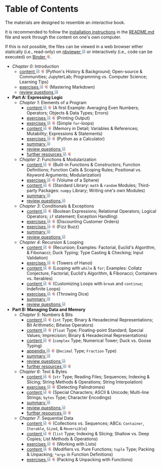 # Table of Contents

The materials are designed to resemble an *interactive* book.

It is recommended
    to follow the [installation instructions](https://github.com/webartifex/intro-to-python#installation)
        in the [README.md](README.md) file
    and work through the content on one's own computer.

If this is not possible,
    the files can be viewed in a web browser
    either statically (i.e., read-only) on [nbviewer <img height="12" style="display: inline-block" src="static/link/to_nb.png">](https://nbviewer.jupyter.org/github/webartifex/intro-to-python/tree/develop/)
    or interactively (i.e., code can be executed) on [Binder <img height="12" style="display: inline-block" src="static/link/to_mb.png">](https://mybinder.org/v2/gh/webartifex/intro-to-python/develop?urlpath=lab).

- *Chapter 0*: Introduction
  - [content <img height="12" style="display: inline-block" src="static/link/to_nb.png">](https://nbviewer.jupyter.org/github/webartifex/intro-to-python/blob/develop/00_intro/00_content.ipynb)
    [<img height="12" style="display: inline-block" src="static/link/to_mb.png">](https://mybinder.org/v2/gh/webartifex/intro-to-python/develop?urlpath=lab/tree/00_intro/00_content.ipynb)
    (Python's History & Background;
     Open-source & Communities;
     JupyterLab;
     Programming vs. Computer Science;
     Learning Tips)
  - [exercises <img height="12" style="display: inline-block" src="static/link/to_nb.png">](https://nbviewer.jupyter.org/github/webartifex/intro-to-python/blob/develop/00_intro/01_exercises.ipynb)
    [<img height="12" style="display: inline-block" src="static/link/to_mb.png">](https://mybinder.org/v2/gh/webartifex/intro-to-python/develop?urlpath=lab/tree/00_intro/01_exercises.ipynb)
    (Mastering Markdown)
  - [review questions <img height="12" style="display: inline-block" src="static/link/to_nb.png">](https://nbviewer.jupyter.org/github/webartifex/intro-to-python/blob/develop/00_intro/02_review.ipynb)
- **Part A: Expressing Logic**
  - *Chapter 1*: Elements of a Program
    - [content <img height="12" style="display: inline-block" src="static/link/to_nb.png">](https://nbviewer.jupyter.org/github/webartifex/intro-to-python/blob/develop/01_elements/00_content.ipynb)
      [<img height="12" style="display: inline-block" src="static/link/to_mb.png">](https://mybinder.org/v2/gh/webartifex/intro-to-python/develop?urlpath=lab/tree/01_elements/00_content.ipynb)
      (A first Example: Averaging Even Numbers;
       Operators;
       Objects & Data Types;
       Errors)
    - [exercises <img height="12" style="display: inline-block" src="static/link/to_nb.png">](https://nbviewer.jupyter.org/github/webartifex/intro-to-python/blob/develop/01_elements/01_exercises.ipynb)
      [<img height="12" style="display: inline-block" src="static/link/to_mb.png">](https://mybinder.org/v2/gh/webartifex/intro-to-python/develop?urlpath=lab/tree/01_elements/01_exercises.ipynb)
      (Printing Output)
    - [exercises <img height="12" style="display: inline-block" src="static/link/to_nb.png">](https://nbviewer.jupyter.org/github/webartifex/intro-to-python/blob/develop/01_elements/02_exercises.ipynb)
      [<img height="12" style="display: inline-block" src="static/link/to_mb.png">](https://mybinder.org/v2/gh/webartifex/intro-to-python/develop?urlpath=lab/tree/01_elements/02_exercises.ipynb)
      (Simple `for`-loops)
    - [content <img height="12" style="display: inline-block" src="static/link/to_nb.png">](https://nbviewer.jupyter.org/github/webartifex/intro-to-python/blob/develop/01_elements/03_content.ipynb)
      [<img height="12" style="display: inline-block" src="static/link/to_mb.png">](https://mybinder.org/v2/gh/webartifex/intro-to-python/develop?urlpath=lab/tree/01_elements/03_content.ipynb)
      (Memory in Detail;
       Variables & References;
       Mutability;
       Expressions & Statements)
    - [exercises <img height="12" style="display: inline-block" src="static/link/to_nb.png">](https://nbviewer.jupyter.org/github/webartifex/intro-to-python/blob/develop/01_elements/04_exercises.ipynb)
      [<img height="12" style="display: inline-block" src="static/link/to_mb.png">](https://mybinder.org/v2/gh/webartifex/intro-to-python/develop?urlpath=lab/tree/01_elements/04_exercises.ipynb)
      (Python as a Calculator)
    - [summary <img height="12" style="display: inline-block" src="static/link/to_nb.png">](https://nbviewer.jupyter.org/github/webartifex/intro-to-python/blob/develop/01_elements/05_summary.ipynb)
    - [review questions <img height="12" style="display: inline-block" src="static/link/to_nb.png">](https://nbviewer.jupyter.org/github/webartifex/intro-to-python/blob/develop/01_elements/06_review.ipynb)
    - [further resources <img height="12" style="display: inline-block" src="static/link/to_nb.png">](https://nbviewer.jupyter.org/github/webartifex/intro-to-python/blob/develop/01_elements/07_resources.ipynb)
      [<img height="12" style="display: inline-block" src="static/link/to_mb.png">](https://mybinder.org/v2/gh/webartifex/intro-to-python/develop?urlpath=lab/tree/01_elements/07_resources.ipynb)
  - *Chapter 2*: Functions & Modularization
    - [content <img height="12" style="display: inline-block" src="static/link/to_nb.png">](https://nbviewer.jupyter.org/github/webartifex/intro-to-python/blob/develop/02_functions/00_content.ipynb)
      [<img height="12" style="display: inline-block" src="static/link/to_mb.png">](https://mybinder.org/v2/gh/webartifex/intro-to-python/develop?urlpath=lab/tree/02_functions/00_content.ipynb)
      (Built-in Functions & Constructors;
       Function Definitions;
       Function Calls & Scoping Rules;
       Positional vs. Keyword Arguments;
       Modularization)
    - [exercises <img height="12" style="display: inline-block" src="static/link/to_nb.png">](https://nbviewer.jupyter.org/github/webartifex/intro-to-python/blob/develop/02_functions/01_exercises.ipynb)
      [<img height="12" style="display: inline-block" src="static/link/to_mb.png">](https://mybinder.org/v2/gh/webartifex/intro-to-python/develop?urlpath=lab/tree/02_functions/01_exercises.ipynb)
      (Volume of a Sphere)
    - [content <img height="12" style="display: inline-block" src="static/link/to_nb.png">](https://nbviewer.jupyter.org/github/webartifex/intro-to-python/blob/develop/02_functions/02_content.ipynb)
      [<img height="12" style="display: inline-block" src="static/link/to_mb.png">](https://mybinder.org/v2/gh/webartifex/intro-to-python/develop?urlpath=lab/tree/02_functions/02_content.ipynb)
      (Standard Library: `math` & `random` Modules;
       Third-party Packages: `numpy` Library;
       Writing one's own Modules)
    - [summary <img height="12" style="display: inline-block" src="static/link/to_nb.png">](https://nbviewer.jupyter.org/github/webartifex/intro-to-python/blob/develop/02_functions/03_summary.ipynb)
    - [review questions <img height="12" style="display: inline-block" src="static/link/to_nb.png">](https://nbviewer.jupyter.org/github/webartifex/intro-to-python/blob/develop/02_functions/04_review.ipynb)
  - *Chapter 3*: Conditionals & Exceptions
    - [content <img height="12" style="display: inline-block" src="static/link/to_nb.png">](https://nbviewer.jupyter.org/github/webartifex/intro-to-python/blob/develop/03_conditionals/00_content.ipynb)
      [<img height="12" style="display: inline-block" src="static/link/to_mb.png">](https://mybinder.org/v2/gh/webartifex/intro-to-python/develop?urlpath=lab/tree/03_conditionals/00_content.ipynb)
      (Boolean Expressions;
       Relational Operators;
       Logical Operators;
       `if` statement;
       Exception Handling)
    - [exercises <img height="12" style="display: inline-block" src="static/link/to_nb.png">](https://nbviewer.jupyter.org/github/webartifex/intro-to-python/blob/develop/03_conditionals/01_exercises.ipynb)
      [<img height="12" style="display: inline-block" src="static/link/to_mb.png">](https://mybinder.org/v2/gh/webartifex/intro-to-python/develop?urlpath=lab/tree/03_conditionals/01_exercises.ipynb)
      (Discounting Customer Orders)
    - [exercises <img height="12" style="display: inline-block" src="static/link/to_nb.png">](https://nbviewer.jupyter.org/github/webartifex/intro-to-python/blob/develop/03_conditionals/02_exercises.ipynb)
      [<img height="12" style="display: inline-block" src="static/link/to_mb.png">](https://mybinder.org/v2/gh/webartifex/intro-to-python/develop?urlpath=lab/tree/03_conditionals/02_exercises.ipynb)
      (Fizz Buzz)
    - [summary <img height="12" style="display: inline-block" src="static/link/to_nb.png">](https://nbviewer.jupyter.org/github/webartifex/intro-to-python/blob/develop/03_conditionals/03_summary.ipynb)
    - [review questions <img height="12" style="display: inline-block" src="static/link/to_nb.png">](https://nbviewer.jupyter.org/github/webartifex/intro-to-python/blob/develop/03_conditionals/04_review.ipynb)
  - *Chapter 4*: Recursion & Looping
    - [content <img height="12" style="display: inline-block" src="static/link/to_nb.png">](https://nbviewer.jupyter.org/github/webartifex/intro-to-python/blob/develop/04_iteration/00_content.ipynb)
      [<img height="12" style="display: inline-block" src="static/link/to_mb.png">](https://mybinder.org/v2/gh/webartifex/intro-to-python/develop?urlpath=lab/tree/04_iteration/00_content.ipynb)
      (Recursion;
       Examples: Factorial, Euclid's Algorithm, & Fibonacci;
       Duck Typing;
       Type Casting & Checking;
       Input Validation)
    - [exercises <img height="12" style="display: inline-block" src="static/link/to_nb.png">](https://nbviewer.jupyter.org/github/webartifex/intro-to-python/blob/develop/04_iteration/01_exercises.ipynb)
      [<img height="12" style="display: inline-block" src="static/link/to_mb.png">](https://mybinder.org/v2/gh/webartifex/intro-to-python/develop?urlpath=lab/tree/04_iteration/01_exercises.ipynb)
      (Towers of Hanoi)
    - [content <img height="12" style="display: inline-block" src="static/link/to_nb.png">](https://nbviewer.jupyter.org/github/webartifex/intro-to-python/blob/develop/04_iteration/02_content.ipynb)
      [<img height="12" style="display: inline-block" src="static/link/to_mb.png">](https://mybinder.org/v2/gh/webartifex/intro-to-python/develop?urlpath=lab/tree/04_iteration/02_content.ipynb)
      (Looping with `while` & `for`;
       Examples: Collatz Conjecture, Factorial, Euclid's Algorithm, & Fibonacci;
       Containers vs. Iterables)
    - [content <img height="12" style="display: inline-block" src="static/link/to_nb.png">](https://nbviewer.jupyter.org/github/webartifex/intro-to-python/blob/develop/04_iteration/03_content.ipynb)
      [<img height="12" style="display: inline-block" src="static/link/to_mb.png">](https://mybinder.org/v2/gh/webartifex/intro-to-python/develop?urlpath=lab/tree/04_iteration/03_content.ipynb)
      (Customizing Loops with `break` and `continue`;
       Indefinite Loops)
    - [exercises <img height="12" style="display: inline-block" src="static/link/to_nb.png">](https://nbviewer.jupyter.org/github/webartifex/intro-to-python/blob/develop/04_iteration/04_exercises.ipynb)
      [<img height="12" style="display: inline-block" src="static/link/to_mb.png">](https://mybinder.org/v2/gh/webartifex/intro-to-python/develop?urlpath=lab/tree/04_iteration/04_exercises.ipynb)
      (Throwing Dice)
    - [summary <img height="12" style="display: inline-block" src="static/link/to_nb.png">](https://nbviewer.jupyter.org/github/webartifex/intro-to-python/blob/develop/04_iteration/05_summary.ipynb)
    - [review questions <img height="12" style="display: inline-block" src="static/link/to_nb.png">](https://nbviewer.jupyter.org/github/webartifex/intro-to-python/blob/develop/04_iteration/06_review.ipynb)
- **Part B: Managing Data and Memory**
  - *Chapter 5*: Numbers & Bits
    - [content <img height="12" style="display: inline-block" src="static/link/to_nb.png">](https://nbviewer.jupyter.org/github/webartifex/intro-to-python/blob/develop/05_numbers/00_content.ipynb)
      [<img height="12" style="display: inline-block" src="static/link/to_mb.png">](https://mybinder.org/v2/gh/webartifex/intro-to-python/develop?urlpath=lab/tree/05_numbers/00_content.ipynb)
      (`int` Type;
       Binary & Hexadecimal Representations;
       Bit Arithmetic;
       Bitwise Operators)
    - [content <img height="12" style="display: inline-block" src="static/link/to_nb.png">](https://nbviewer.jupyter.org/github/webartifex/intro-to-python/blob/develop/05_numbers/01_content.ipynb)
      [<img height="12" style="display: inline-block" src="static/link/to_mb.png">](https://mybinder.org/v2/gh/webartifex/intro-to-python/develop?urlpath=lab/tree/05_numbers/01_content.ipynb)
      (`float` Type;
       Floating-point Standard;
       Special Values;
       Imprecision;
       Binary & Hexadecimal Representations)
    - [content <img height="12" style="display: inline-block" src="static/link/to_nb.png">](https://nbviewer.jupyter.org/github/webartifex/intro-to-python/blob/develop/05_numbers/02_content.ipynb)
      [<img height="12" style="display: inline-block" src="static/link/to_mb.png">](https://mybinder.org/v2/gh/webartifex/intro-to-python/develop?urlpath=lab/tree/05_numbers/02_content.ipynb)
      (`complex` Type;
       Numerical Tower;
       Duck vs. Goose Typing)
    - [appendix <img height="12" style="display: inline-block" src="static/link/to_nb.png">](https://nbviewer.jupyter.org/github/webartifex/intro-to-python/blob/develop/05_numbers/03_appendix.ipynb)
      [<img height="12" style="display: inline-block" src="static/link/to_mb.png">](https://mybinder.org/v2/gh/webartifex/intro-to-python/develop?urlpath=lab/tree/05_numbers/03_appendix.ipynb)
      (`Decimal` Type;
       `Fraction` Type)
    - [summary <img height="12" style="display: inline-block" src="static/link/to_nb.png">](https://nbviewer.jupyter.org/github/webartifex/intro-to-python/blob/develop/05_numbers/04_summary.ipynb)
    - [review questions <img height="12" style="display: inline-block" src="static/link/to_nb.png">](https://nbviewer.jupyter.org/github/webartifex/intro-to-python/blob/develop/05_numbers/05_review.ipynb)
    - [further resources <img height="12" style="display: inline-block" src="static/link/to_nb.png">](https://nbviewer.jupyter.org/github/webartifex/intro-to-python/blob/develop/05_numbers/06_resources.ipynb)
      [<img height="12" style="display: inline-block" src="static/link/to_mb.png">](https://mybinder.org/v2/gh/webartifex/intro-to-python/develop?urlpath=lab/tree/05_numbers/06_resources.ipynb)
  - *Chapter 6*: Text & Bytes
    - [content <img height="12" style="display: inline-block" src="static/link/to_nb.png">](https://nbviewer.jupyter.org/github/webartifex/intro-to-python/blob/develop/06_numbers/00_content.ipynb)
      [<img height="12" style="display: inline-block" src="static/link/to_mb.png">](https://mybinder.org/v2/gh/webartifex/intro-to-python/develop?urlpath=lab/tree/06_text/00_content.ipynb)
      (`str` Type;
       Reading Files;
       Sequences;
       Indexing & Slicing;
       String Methods & Operations;
       String Interpolation)
    - [exercises <img height="12" style="display: inline-block" src="static/link/to_nb.png">](https://nbviewer.jupyter.org/github/webartifex/intro-to-python/blob/develop/06_text/01_exercises.ipynb)
      [<img height="12" style="display: inline-block" src="static/link/to_mb.png">](https://mybinder.org/v2/gh/webartifex/intro-to-python/develop?urlpath=lab/tree/06_text/01_exercises.ipynb)
      (Detecting Palindromes)
    - [content <img height="12" style="display: inline-block" src="static/link/to_nb.png">](https://nbviewer.jupyter.org/github/webartifex/intro-to-python/blob/develop/06_text/02_content.ipynb)
      [<img height="12" style="display: inline-block" src="static/link/to_mb.png">](https://mybinder.org/v2/gh/webartifex/intro-to-python/develop?urlpath=lab/tree/06_text/02_content.ipynb)
      (Special Characters;
       ASCII & Unicode;
       Multi-line Strings;
       `bytes` Type;
       Character Encodings)
    - [summary <img height="12" style="display: inline-block" src="static/link/to_nb.png">](https://nbviewer.jupyter.org/github/webartifex/intro-to-python/blob/develop/06_text/03_summary.ipynb)
    - [review questions <img height="12" style="display: inline-block" src="static/link/to_nb.png">](https://nbviewer.jupyter.org/github/webartifex/intro-to-python/blob/develop/06_text/04_review.ipynb)
    - [further resources <img height="12" style="display: inline-block" src="static/link/to_nb.png">](https://nbviewer.jupyter.org/github/webartifex/intro-to-python/blob/develop/06_text/05_resources.ipynb)
      [<img height="12" style="display: inline-block" src="static/link/to_mb.png">](https://mybinder.org/v2/gh/webartifex/intro-to-python/develop?urlpath=lab/tree/06_text/05_resources.ipynb)
  - *Chapter 7*: Sequential Data
    - [content <img height="12" style="display: inline-block" src="static/link/to_nb.png">](https://nbviewer.jupyter.org/github/webartifex/intro-to-python/blob/develop/07_sequences/00_content.ipynb)
      [<img height="12" style="display: inline-block" src="static/link/to_mb.png">](https://mybinder.org/v2/gh/webartifex/intro-to-python/develop?urlpath=lab/tree/07_sequences/00_content.ipynb)
      (Collections vs. Sequences;
       ABCs: `Container`, `Iterable`, `Sized`, & `Reversible`)
    - [content <img height="12" style="display: inline-block" src="static/link/to_nb.png">](https://nbviewer.jupyter.org/github/webartifex/intro-to-python/blob/develop/07_sequences/01_content.ipynb)
      [<img height="12" style="display: inline-block" src="static/link/to_mb.png">](https://mybinder.org/v2/gh/webartifex/intro-to-python/develop?urlpath=lab/tree/07_sequences/01_content.ipynb)
      (`list` Type;
       Indexing & Slicing;
       Shallow vs. Deep Copies;
       List Methods & Operations)
    - [exercises <img height="12" style="display: inline-block" src="static/link/to_nb.png">](https://nbviewer.jupyter.org/github/webartifex/intro-to-python/blob/develop/07_sequences/02_exercises.ipynb)
      [<img height="12" style="display: inline-block" src="static/link/to_mb.png">](https://mybinder.org/v2/gh/webartifex/intro-to-python/develop?urlpath=lab/tree/07_sequences/02_exercises.ipynb)
      (Working with Lists)
    - [content <img height="12" style="display: inline-block" src="static/link/to_nb.png">](https://nbviewer.jupyter.org/github/webartifex/intro-to-python/blob/develop/07_sequences/03_content.ipynb)
      [<img height="12" style="display: inline-block" src="static/link/to_mb.png">](https://mybinder.org/v2/gh/webartifex/intro-to-python/develop?urlpath=lab/tree/07_sequences/03_content.ipynb)
      (Modifiers vs. Pure Functions;
       `tuple` Type;
       Packing & Unpacking;
       `*args` in Function Definitions)
    - [exercises <img height="12" style="display: inline-block" src="static/link/to_nb.png">](https://nbviewer.jupyter.org/github/webartifex/intro-to-python/blob/develop/07_sequences/04_exercises.ipynb)
      [<img height="12" style="display: inline-block" src="static/link/to_mb.png">](https://mybinder.org/v2/gh/webartifex/intro-to-python/develop?urlpath=lab/tree/07_sequences/04_exercises.ipynb)
      (Packing & Unpacking with Functions)